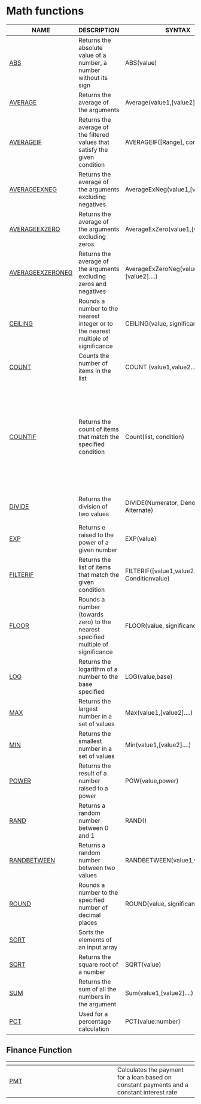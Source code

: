 # Math functions

<table><thead><tr><th width="216">NAME</th><th width="522">DESCRIPTION</th><th data-hidden>SYNTAX</th><th data-hidden>EXAMPLE</th><th data-hidden>EXPLANATION</th></tr></thead><tbody><tr><td><a href="abs.md">ABS</a></td><td>Returns the absolute value of a number, a number without its sign</td><td>ABS(value)</td><td>ABS(COLUMN1)</td><td>Returns the absolute value of COLUMN1</td></tr><tr><td><a href="average.md">AVERAGE</a></td><td>Returns the average of the arguments</td><td>Average(value1,[value2]....)</td><td>AVERAGE(COLUMN1, COLUMN2)</td><td>Returns the average of COLUMN1, COLUMN1</td></tr><tr><td><a href="averageif.md">AVERAGEIF</a></td><td>Returns the average of the filtered values that satisfy the given condition</td><td>AVERAGEIF([Range], condition)</td><td>AVERAGEIF([Quantity],[Units Sold], “>10000”)</td><td>Returns the average of Quantity and Units Sold if they are above 10000</td></tr><tr><td><a href="averageexneg.md">AVERAGEEXNEG</a></td><td>Returns the average of the arguments excluding negatives</td><td>AverageExNeg(value1,[value2]....)</td><td></td><td></td></tr><tr><td><a href="averageexzero.md">AVERAGEEXZERO</a></td><td>Returns the average of the arguments excluding zeros</td><td>AverageExZero(value1,[value2]....)</td><td></td><td></td></tr><tr><td><a href="averageexzeroneg.md">AVERAGEEXZERONEG</a></td><td>Returns the average of the arguments excluding zeros and negatives</td><td>AverageExZeroNeg(value1,[value2]....)</td><td></td><td></td></tr><tr><td><a href="ceiling.md">CEILING</a></td><td>Rounds a number to the nearest integer or to the nearest multiple of significance</td><td>CEILING(value, significance)</td><td>CEILING(COLUMN1)</td><td>Returns the ceiling of COLUMN1 to the significance of two decimal</td></tr><tr><td><a href="count.md">COUNT</a></td><td>Counts the number of items in the list</td><td>COUNT (value1,value2....)</td><td>COUNT(Column1,Column2,Column3)</td><td>Returns the count of the number of items in a range</td></tr><tr><td><a href="countif.md">COUNTIF</a></td><td>Returns the count of items that match the specified condition</td><td>Count(list, condition)</td><td>COUNTIF([100,500,120],"&#x3C;200") COUNTIF([[Quantity],[Units Sold]],BLANK)</td><td>Returns 2, since only two value in the given list matches the condition Returns 1,2 or 0 depending on how many blank values are in Quantity, Units Sold in each row. This value can be used to set conditional formatting or used with IF condition to fill value in another column</td></tr><tr><td><a href="divide.md">DIVIDE</a></td><td>Returns the division of two values</td><td>DIVIDE(Numerator, Denominator, Alternate)</td><td>DIVIDE(COLUMN1, COLUMN2, 0)</td><td>Returns COLUMN1/COLUMN2 and if any error, returns 0</td></tr><tr><td><a href="exp.md">EXP</a></td><td>Returns e raised to the power of a given number</td><td>EXP(value)</td><td>EXP(COLUMN1)</td><td>Returns the exponential of COLUMN1</td></tr><tr><td><a href="filterif.md">FILTERIF</a></td><td>Returns the list of items that match the given condition</td><td>FILTERIF([value1,value2..],”Condition Conditionvalue)</td><td>FILTERIF([Column1,Column2,Column3],”>1000)</td><td>Returns the list of items that matches the given condition</td></tr><tr><td><a href="floor.md">FLOOR</a></td><td>Rounds a number (towards zero) to the nearest specified multiple of significance</td><td>FLOOR(value, significance)</td><td>FLOOR(COLUMN1)</td><td>Returns the floor of COLUMN1 to the significance of two decimal</td></tr><tr><td><a href="log.md">LOG</a></td><td>Returns the logarithm of a number to the base specified</td><td>LOG(value,base)</td><td>LOG(COLUMN1, 10)</td><td>Returns the Log to the base 10 of COLUMN1</td></tr><tr><td><a href="max.md">MAX</a></td><td>Returns the largest number in a set of values</td><td>Max(value1,[value2]....)</td><td>MAX(COLUMN1,COLUMN2,COLUMN3)</td><td>Returns the maximum of COLUMN1, COLUMN2, COLUMN3</td></tr><tr><td><a href="min.md">MIN</a></td><td>Returns the smallest number in a set of values</td><td>Min(value1,[value2]....)</td><td>MIN(COLUMN1,COLUMN2,COLUMN3)</td><td>Returns the minimum of COLUMN1, COLUMN2, COLUMN3</td></tr><tr><td><a href="power.md">POWER</a></td><td>Returns the result of a number raised to a power</td><td>POW(value,power)</td><td>POW(COLUMN1, 2)</td><td>Returns the COLUMN1 to the power of 2</td></tr><tr><td><a href="rand.md">RAND</a></td><td>Returns a random number between 0 and 1</td><td>RAND()</td><td>RAND(0,1)</td><td>Returns a random number like 0.1,0.2,..</td></tr><tr><td><a href="randbetween.md">RANDBETWEEN</a></td><td>Returns a random number between two values</td><td>RANDBETWEEN(value1,value2)</td><td>RANDBETWEEN(0,100)</td><td>Returns a random number between 0 and 100</td></tr><tr><td><a href="round.md">ROUND</a></td><td>Rounds a number to the specified number of decimal places</td><td>ROUND(value, significance)</td><td>ROUND(COLUMN1, 2)</td><td>Returns the round of COLUMN1 to the significance of two decimal</td></tr><tr><td><a href="sort.md">SORT</a></td><td>Sorts the elements of an input array </td><td></td><td></td><td></td></tr><tr><td><a href="sqrt.md">SQRT</a></td><td>Returns the square root of a number</td><td>SQRT(value)</td><td>SQRT(COLUMN1)</td><td>Returns the exponential of COLUMN1</td></tr><tr><td><a href="sum.md">SUM</a></td><td>Returns the sum of all the numbers in the argument</td><td>Sum(value1,[value2]....)</td><td>SUM(COLUMN1, COLUMN2)</td><td>Returns the sum of COLUMN1 and COLUMN2</td></tr><tr><td><a href="pct.md">PCT</a></td><td>Used for a percentage calculation</td><td>PCT(value:number)</td><td>SALES + PCT(10) = SALES + 10%</td><td>Returns percentage value</td></tr></tbody></table>

## Finance Function

<table><thead><tr><th width="273"></th><th></th></tr></thead><tbody><tr><td><a href="pmt.md">PMT</a></td><td>Calculates the payment for a loan based on constant payments and a constant interest rate</td></tr></tbody></table>
